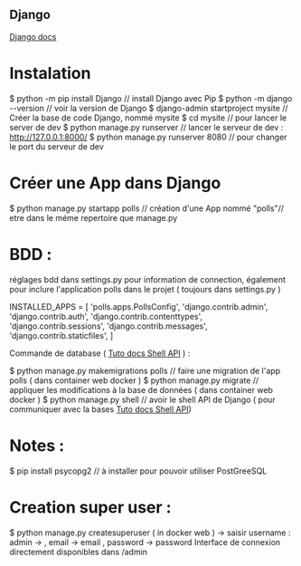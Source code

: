 ## Django

[Django  docs](https://docs.djangoproject.com/en/3.0/)

Instalation
===================


  $ python -m pip install Django // install Django avec Pip
  $ python -m django --version // voir la version de Django
  $ django-admin startproject mysite // Créer la base de code Django, nommé mysite
  $ cd mysite // pour lancer le server de dev
  $ python manage.py runserver // lancer le serveur de dev : http://127.0.0.1:8000/
  $ python manage.py runserver 8080 // pour changer le port du serveur de dev

Créer une App dans Django
===================


  $ python manage.py startapp polls // création d'une App nommé "polls"// etre dans le méme repertoire que manage.py

BDD :
===================
réglages bdd dans settings.py pour information de connection,
également pour inclure l'application polls dans le projet ( toujours dans settings.py )

  INSTALLED_APPS = [
      'polls.apps.PollsConfig',
      'django.contrib.admin',
      'django.contrib.auth',
      'django.contrib.contenttypes',
      'django.contrib.sessions',
      'django.contrib.messages',
      'django.contrib.staticfiles',
  ]

Commande de database ( [Tuto docs Shell API](https://docs.djangoproject.com/fr/3.1/intro/tutorial02/) ) :


  $ python manage.py makemigrations polls // faire une migration de l'app polls ( dans container web docker )
  $ python manage.py migrate // appliquer les modifications à la base de données ( dans container web docker )
  $ python manage.py shell // avoir le shell API de Django ( pour communiquer avec la bases [Tuto docs Shell API](https://docs.djangoproject.com/fr/3.1/intro/tutorial02/))

Notes :
===================

  $ pip install psycopg2 // à installer pour pouvoir utiliser PostGreeSQL


Creation super user :
===================

  $ python manage.py createsuperuser ( in docker web )
  -> saisir username : admin -> , email -> email , password -> password
  Interface de connexion directement disponibles dans /admin
